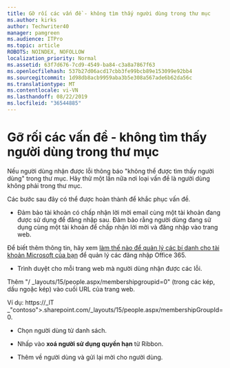 ```yaml
---
title: Gỡ rối các vấn đề - không tìm thấy người dùng trong thư mục
ms.author: kirks
author: Techwriter40
manager: pamgreen
ms.audience: ITPro
ms.topic: article
ROBOTS: NOINDEX, NOFOLLOW
localization_priority: Normal
ms.assetid: 63f7d676-7cd9-4549-ba84-c3a8a7867f63
ms.openlocfilehash: 537b27d06acd17cbb3fe99bcb89e153099e92bb4
ms.sourcegitcommit: 1d98db8acb9959aba3b5e308a567ade6b62da56c
ms.translationtype: MT
ms.contentlocale: vi-VN
ms.lasthandoff: 08/22/2019
ms.locfileid: "36544885"
---
```

# <a name="troubleshoot-issue---user-not-found-in-directory"></a>Gỡ rối các vấn đề - không tìm thấy người dùng trong thư mục

Nếu người dùng nhận được lỗi thông báo "không thể được tìm thấy người dùng" trong thư mục. Hãy thử một lần nữa nơi loại vấn đề là người dùng không phải trong thư mục.

Các bước sau đây có thể được hoàn thành để khắc phục vấn đề.

- Đảm bảo tài khoản có chấp nhận lời mời email cùng một tài khoản đang được sử dụng để đăng nhập sau. Đảm bảo rằng người dùng đang sử dụng cùng một tài khoản để chấp nhận lời mời và đăng nhập vào trang web. 

Để biết thêm thông tin, hãy xem [làm thế nào để quản lý các bí danh cho tài khoản Microsoft của bạn</a> để quản lý các đăng nhập Office 365](https://support.microsoft.com/help/12407/microsoft-account-how-to-manage-aliases). 

- Trình duyệt cho mỗi trang web mà người dùng nhận được các lỗi. 

Thêm "/ _layouts/15/people.aspx/membershipgroupid=0" (trong các kép, dấu ngoặc kép) vào cuối URL của trang web. 

Ví dụ: https://_lT _"contoso">.sharepoint.com/_layouts/15/people.aspx/membershipGroupId=0.

- Chọn người dùng từ danh sách.

- Nhấp vào **xoá người sử dụng quyền hạn** từ Ribbon. 
-  Thêm về người dùng và gửi lại mời cho người dùng.

